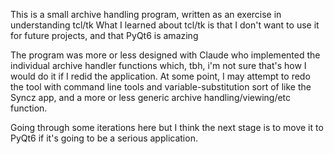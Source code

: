 This is a small archive handling program, written as an exercise in understanding tcl/tk
What I learned about tcl/tk is that I don't want to use it for future projects, and that PyQt6 is amazing

The program was more or less designed with Claude who implemented the individual archive handler functions which, tbh, i'm not sure that's how I would do it if I redid the application.
At some point, I may attempt to redo the tool with command line tools and variable-substitution sort of like the Syncz app, and a more or less generic archive handling/viewing/etc function.

Going through some iterations here but I think the next stage is to move it to PyQt6 if it's going to be a serious application.
